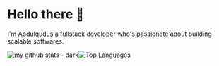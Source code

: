 
# Hello there 👋 
I'm Abdulqudus a fullstack developer who's passionate about building scalable softwares.

![my github stats - dark](https://github-readme-stats.vercel.app/api?username=devvyhac&show_icons=true&count_private=true)![Top Languages](https://github-readme-stats.vercel.app/api/top-langs/?username=devvyhac&layout=compact&count_private=true)
